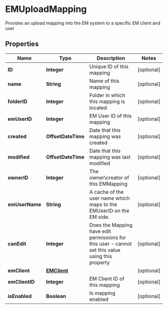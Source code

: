 

# EMUploadMapping

Provides an upload mapping into the EM system to a specific EM client and user

## Properties

| Name | Type | Description | Notes |
|------------ | ------------- | ------------- | -------------|
|**ID** | **Integer** | Unique ID of this mapping |  [optional] |
|**name** | **String** | Name of this mapping |  [optional] |
|**folderID** | **Integer** | Folder in which this mapping is located |  [optional] |
|**emUserID** | **Integer** | EM User ID of this mapping |  [optional] |
|**created** | **OffsetDateTime** | Date that this mapping was created |  [optional] |
|**modified** | **OffsetDateTime** | Date that this mapping was last modified |  [optional] |
|**ownerID** | **Integer** | The owner\\creator of this EMMapping |  [optional] |
|**emUserName** | **String** | A cache of the user name which maps to the EMUserID on the EM side. |  [optional] |
|**canEdit** | **Integer** | Does the Mapping have edit permissions for this user - cannot set this value using this property |  [optional] |
|**emClient** | [**EMClient**](EMClient.md) |  |  [optional] |
|**emClientID** | **Integer** | EM Client ID of this mapping |  [optional] |
|**isEnabled** | **Boolean** | Is mapping enabled |  [optional] |



